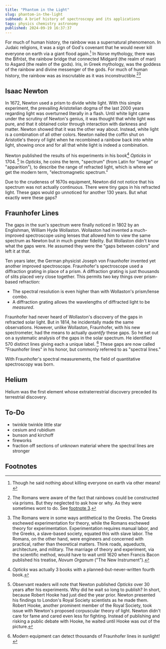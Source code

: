 ```yaml
---
title: "Phantom in the Light"
slug: phantom-in-the-light
subhead: A brief history of spectroscopy and its applications
tags: physics chemistry astronomy
published: 2024-09-19 16:37:37
---
```


<x-blockquote
    text="I have set my rainbow in the clouds, and it will be the sign of the covenant between me and the earth."
    caption="Genesis 9:13"/>

For much of human history, the rainbow was a supernatural phenomenon. In Judaic religions, it was a sign of God's covenant that he would never kill everyone on earth via a giant flood again.[^1] In Norse mythology, there was the Bifröst, the rainbow bridge that connected Midgard (the realm of man) to Asgard (the realm of the gods). Iris, in Greek mythology, was the goddess of the rainbow and divine messenger of the gods. For much of human history, the rainbow was as inscrutable as it was inconstructible.[^2][^3]

## Isaac Newton

In 1672, Newton used a prism to divide white light. With this simple experiment, the prevailing Aristotelian dogma of the last 2000 years regarding light was overturned literally in a flash. Until white light came under the scrutiny of Newton's genius, it was thought that white light was pure, and that it obtained color through interaction with darkness and matter. Newton showed that it was the other way about. Instead, white light is a combination of all other colors. Newton nailed the coffin shut on Aristotle's theory of light when he recombined a rainbow back into white light, showing once and for all that white light is indeed a combination.

Newton published the results of his experiments in his book[^4] _Opticks_ in 1704. [^5] In _Opticks_, he coins the term, "spectrum" (from Latin for "image" or "apparition"), to describe the range of refracted light, which is where we get the modern term, "electromagnetic spectrum."

Due to the crudeness of 1670s equipment, Newton did not notice that his spectrum was not actually continuous. There were tiny gaps in his refracted light. These gaps would go unnoticed for another 130 years. But what exactly were these gaps?

## Fraunhofer Lines

The gaps in the sun's spectrum were finally noticed in 1802 by an Englishman, William Hyde Wollaston. Wollaston had invented a much-improved spectroscope using lenses that allowed him to view the same spectrum as Newton but in much greater fidelity. But Wollaston didn't know what the gaps were. He assumed they were the "gaps between colors" and left it at that.

Ten years later, the German physicist Joseph von Fraunhofer invented yet another improved spectroscope. Fraunhofer's spectroscope used a diffraction grating in place of a prism. A diffraction grating is just thousands of slits placed very close together. This permits two key things over prism-based refraction:

- The spectral resolution is even higher than with Wollaston's prism/lense combo.
- A diffraction grating allows the wavelengths of diffracted light to be *measured*.

<x-shin
    text="Notice the term &quot;diffracted&quot;, not &quot;refracted.&quot; Refracted light is light that is bent due to a change in speed when going from one medium to another such as a prism.<br><br>Diffracted light, on the other hande, is light that has been &quot;spread out&quot; by going through tiny slits (such as in a diffraction grating) or around obstacles. When adjacent light rays are diffracted and sufficiently close together, they form an interference pattern." />

<x-sho
    text="I thought the speed of light was constant?"/>

<x-shin
    text="The speed of light is constant in a *vacuum*. However, through all other media (air, water, glass, etc.) light gradually slows down based on the medium's *refractive index*. [^6] So light can and does change speed when going from one medium to another. Moreover, it's precisely this change in speed that produces rainbows."/>

<x-sho
    text="How does a change in speed produce rainbows?"/>

<x-shin
    text="Via a phenomenon called *dispersion*. A medium's refractive index actually varies based on *wavelength*. Shorter wavelengths (e.g., blue light) are slowed more than longer wavelengths (e.g., red light). [^7] The degree to which light bends (i.e., refracts) [^8] is based on its speed which is based on its refractive index which is based on its wavelength."/>

<x-img
    src="../assets/img/diffraction_grating.svg"
    alt="A diffraction grating provides two important improvements over prism-based diffraction—increased resolution and the ability to measure the wavelengths of the refracted light. This is a visual demonstration of these improvements."
    width="200"
    title="Diffraction Grating"
    :caption="'Comparison of the spectra obtained from a diffraction grating by diffraction (1), and a prism by refraction (2). <a href=\'https://en.wikipedia.org/wiki/Diffraction_grating#/media/File:Comparison_refraction_diffraction_spectra.svg\'>Source</a>.'"/>

Fraunhofer had never heard of Wollaston's discovery of the gaps in refracted solar light.  But in 1814, he incidentally made the same observations. However, unlike Wollaston, Fraunhofer, with his new spectrometer, had the means to actually _quantify_ these gaps. So he set out on a systematic analysis of the gaps in the solar spectrum. He identified 570 distinct lines giving each a unique label. [^9] These gaps are now called "Fraunhofer lines" in his honor, but commonly referred to as "spectral lines."

<x-sho text="Fraunhofer's spectro<em>scope</em> was really the first spectro<em>meter</em>. Though &quot;spectroscope&quot; and &quot;spectrometer&quot; are often used interchangeably, <em>meter</em> in Latin implies measurement, which is exactly what Fraunhofer's spectrometer allowed for!" />

With Fraunhofer's spectral measurements, the field of quantitative spectroscopy was born. 

<x-img
    src="../assets/img/Fraunhofer_lines.svg"
    alt="Range of visible light with various, seemingly randomly dispersed dark lines indicating Fraunhofer lines"
    width="200"
    title="Fraunhofer Lines in Solar Spectrum"
    caption="Fraunhofer lines in solar spectrum"/>

## Helium

Helium was the first element whose extraterrestrial discovery preceded its terrestrial discovery. 


## To-Do

- twinkle twinkle little star
- cesium and rubidium
- bunson and kirchoff
- fireworks
- fraction off sections of unknown material where the spectral lines are stronger



## Footnotes

[^1]: Though he said nothing about killing everyone on earth via other means!

[^2]: The Romans were aware of the fact that rainbows could be constructed via prisms. But they neglected to ask how or why. As they were sometimes wont to do. See [footnote 3](#fn:3).

[^3]: The Romans were in some ways antithetical to the Greeks. The Greeks eschewed experimentation for theory, while the Romans eschewed theory for experimentation. Experimentation requires manual labor, and the Greeks, a slave-based society, equated this with slave labor. The Romans, on the other hand, were engineers and concerned with practical, rather than theoretical matters. Think roads, aqueducts, architecture, and military. The marriage of theory and experiment, via the scientific method, would have to wait until 1620 when Francis Bacon published his treatise, _Novum Organum_ ("The New Instrument").

[^4]: _Opticks_ was actually 3 books with a planned-but-never-written fourth book.

[^5]: Observant readers will note that Newton published _Opticks_ over 30 years after his experiments. Why did he wait so long to publish? In short, because Robert Hooke had just died the year prior. Newton presented his findings to London's Royal Society scientists as he made them. Robert Hooke, another prominent member of the Royal Society, took issue with Newton's proposed corpuscular theory of light. Newton didn't care for fame and cared even less for fighting. Instead of publishing and risking a public debate with Hooke, he waited until Hooke was out of the picture.

[^6]: \(v = \frac{c}{n}), where \(v\) is the speed of light in the medium, \(c\) is the speed of light in a vacuum, and \(n\) is the refractive index of the material.

[^7]: This is because light (or any electromagnetic radiation) with a short wavelength will interact more with intervening particles than radiation with a longer wavelength.

[^8]: The degree of bending is governed by Snell's Law:  \( n_1 \sin(\theta_1) = n_2 \sin(\theta_2) \), where \( n_1 \) and \( n_2 \) are the refractive indices of the two media, and \( \theta_1 \) and \( \theta_2 \) are the angles of incidence and refraction, respectively.

[^9]: Modern equipment can detect thousands of Fraunhofer lines in sunlight!